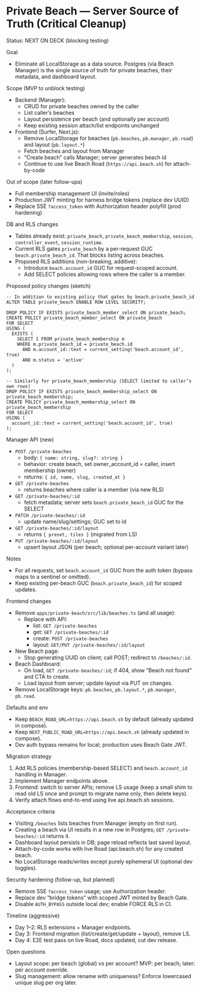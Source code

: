 # Private Beach — Server Source of Truth (Critical Cleanup)

Status: NEXT ON DECK (blocking testing)

Goal
- Eliminate all LocalStorage as a data source. Postgres (via Beach Manager) is the single source of truth for private beaches, their metadata, and dashboard layout.

Scope (MVP to unblock testing)
- Backend (Manager):
  - CRUD for private beaches owned by the caller
  - List caller’s beaches
  - Layout persistence per beach (and optionally per account)
  - Keep existing session attach/list endpoints unchanged
- Frontend (Surfer, Next.js):
  - Remove LocalStorage for beaches (`pb.beaches`, `pb.manager`, `pb.road`) and layout (`pb.layout.*`)
  - Fetch beaches and layout from Manager
  - “Create beach” calls Manager; server generates beach id
  - Continue to use live Beach Road (`https://api.beach.sh`) for attach-by-code

Out of scope (later follow-ups)
- Full membership management UI (invite/roles)
- Production JWT minting for harness bridge tokens (replace dev UUID)
- Replace SSE `?access_token` with Authorization header polyfill (prod hardening)

DB and RLS changes
- Tables already exist: `private_beach`, `private_beach_membership`, `session`, `controller_event`, `session_runtime`.
- Current RLS gates `private_beach` by a per-request GUC `beach.private_beach_id`. That blocks listing across beaches.
- Proposed RLS additions (non-breaking, additive):
  - Introduce `beach.account_id` GUC for request-scoped account.
  - Add SELECT policies allowing rows where the caller is a member.

Proposed policy changes (sketch)
```
-- In addition to existing policy that gates by beach.private_beach_id
ALTER TABLE private_beach ENABLE ROW LEVEL SECURITY;

DROP POLICY IF EXISTS private_beach_member_select ON private_beach;
CREATE POLICY private_beach_member_select ON private_beach
FOR SELECT
USING (
  EXISTS (
    SELECT 1 FROM private_beach_membership m
    WHERE m.private_beach_id = private_beach.id
      AND m.account_id::text = current_setting('beach.account_id', true)
      AND m.status = 'active'
  )
);

-- Similarly for private_beach_membership (SELECT limited to caller’s own rows)
DROP POLICY IF EXISTS private_beach_membership_select ON private_beach_membership;
CREATE POLICY private_beach_membership_select ON private_beach_membership
FOR SELECT
USING (
  account_id::text = current_setting('beach.account_id', true)
);
```

Manager API (new)
- `POST /private-beaches`
  - body: `{ name: string, slug?: string }`
  - behavior: create beach, set owner_account_id = caller, insert membership (owner)
  - returns: `{ id, name, slug, created_at }`
- `GET /private-beaches`
  - returns beaches where caller is a member (via new RLS)
- `GET /private-beaches/:id`
  - fetch metadata; server sets `beach.private_beach_id` GUC for the SELECT
- `PATCH /private-beaches/:id`
  - update name/slug/settings; GUC set to id
- `GET /private-beaches/:id/layout`
  - returns `{ preset, tiles }` (migrated from LS)
- `PUT /private-beaches/:id/layout`
  - upsert layout JSON (per beach; optional per-account variant later)

Notes
- For all requests, set `beach.account_id` GUC from the auth token (bypass maps to a sentinel or omitted).
- Keep existing per-beach GUC (`beach.private_beach_id`) for scoped updates.

Frontend changes
- Remove `apps/private-beach/src/lib/beaches.ts` (and all usage):
  - Replace with API:
    - list: `GET /private-beaches`
    - get: `GET /private-beaches/:id`
    - create: `POST /private-beaches`
    - layout: `GET/PUT /private-beaches/:id/layout`
- New Beach page:
  - Stop generating UUID on client; call POST; redirect to `/beaches/:id`.
- Beach Dashboard:
  - On load, `GET /private-beaches/:id`; if 404, show “Beach not found” and CTA to create.
  - Load layout from server; update layout via PUT on changes.
- Remove LocalStorage keys: `pb.beaches`, `pb.layout.*`, `pb.manager`, `pb.road`.

Defaults and env
- Keep `BEACH_ROAD_URL=https://api.beach.sh` by default (already updated in compose).
- Keep `NEXT_PUBLIC_ROAD_URL=https://api.beach.sh` (already updated in compose).
- Dev auth bypass remains for local; production uses Beach Gate JWT.

Migration strategy
1) Add RLS policies (membership-based SELECT) and `beach.account_id` handling in Manager.
2) Implement Manager endpoints above.
3) Frontend: switch to server APIs; remove LS usage (keep a small shim to read old LS once and prompt to migrate name only, then delete keys).
4) Verify attach flows end-to-end using live api.beach.sh sessions.

Acceptance criteria
- Visiting `/beaches` lists beaches from Manager (empty on first run).
- Creating a beach via UI results in a new row in Postgres; `GET /private-beaches/:id` returns it.
- Dashboard layout persists in DB; page reload reflects last saved layout.
- Attach-by-code works with live Road (api.beach.sh) for any created beach.
- No LocalStorage reads/writes except purely ephemeral UI (optional dev toggles).

Security hardening (follow-up, but planned)
- Remove SSE `?access_token` usage; use Authorization header.
- Replace dev “bridge tokens” with scoped JWT minted by Beach Gate.
- Disable `AUTH_BYPASS` outside local dev; enable FORCE RLS in CI.

Timeline (aggressive)
- Day 1–2: RLS extensions + Manager endpoints.
- Day 3: Frontend migration (list/create/get/update + layout), remove LS.
- Day 4: E2E test pass on live Road, docs updated, cut dev release.

Open questions
- Layout scope: per beach (global) vs per account? MVP: per beach; later: per account override.
- Slug management: allow rename with uniqueness? Enforce lowercased unique slug per org later.


